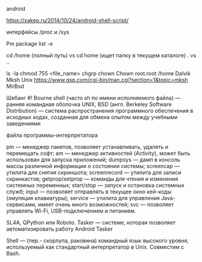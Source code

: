 android
>>>>>>>>>>>>>>>>>>>>>>>>>>>>>>>>>>>>

https://xakep.ru/2014/10/24/android-shell-script/

интерфейсы /proc и /sys

Pm package list -e


cd /home (полный путь) vs cd home (ищет папку в текущем каталоге)
. vs ..

ls -la
chmod 755 <file_name>
chgrp chown
Chown root.root /home
Dalvik
Mksh Unix
https://www.gsp.com/cgi-bin/man.cgi?section=1&topic=mksh
MirBsd

Шебанг #!
Bourne shell (часто sh по имени исполняемого файла) — ранняя командная оболочка UNIX,
BSD (англ. Berkeley Software Distribution) — система распространения программного обеспечения в исходных кодах, созданная для обмена опытом между учебными заведениями

файла программы-интерпретатора

pm — менеджер пакетов, позволяет устанавливать, удалять и перемещать софт;
am — менеджер активностей (Activity), может быть использован для запуска приложений;
dumpsys — дамп в консоль массы различной информации о состоянии системы;
screencap — утилита для снятия скриншота;
screenrecord — утилита для записи скринкастов;
getprop/setprop — команды для чтения и изменения системных переменных;
start/stop — запуск и остановка системных служб;
input — позволяет отправлять в текущее окно кей-коды (эмуляция клавиатуры);
service — утилита для управления Java-сервисами, имеет очень много возможностей;
svc — позволяет управлять Wi-Fi, USB-подключением и питанием.

SL4A, QPython или Roboto.
Tasker — системе, которая позволяет автоматизировать работу Android
Tasker

Shell — (пер.- скорлупа, раковина) командный язык высокого уровня, используемый как стандартный интерпретатор в Unix. Cовместим c Bash.

